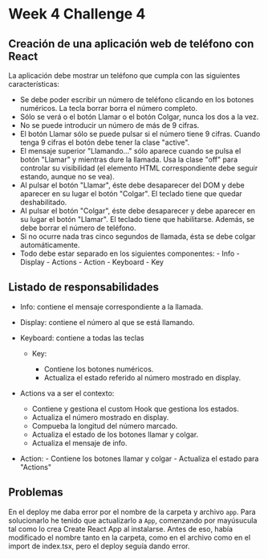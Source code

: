 # Week 4 Challenge 4

## Creación de una aplicación web de teléfono con React

La aplicación debe mostrar un teléfono que cumpla con las siguientes características:

- Se debe poder escribir un número de teléfono clicando en los botones numéricos. La tecla borrar borra el número completo.
- Sólo se verá o el botón Llamar o el botón Colgar, nunca los dos a la vez.
- No se puede introducir un número de más de 9 cifras.
- El botón Llamar sólo se puede pulsar si el número tiene 9 cifras. Cuando tenga 9 cifras el botón debe tener la clase "active".
- El mensaje superior "Llamando..." sólo aparece cuando se pulsa el botón "Llamar" y mientras dure la llamada. Usa la clase "off" para controlar su visibilidad (el elemento HTML correspondiente debe seguir estando, aunque no se vea).
- Al pulsar el botón "Llamar", éste debe desaparecer del DOM y debe aparecer en su lugar el botón "Colgar". El teclado tiene que quedar deshabilitado.
- Al pulsar el botón "Colgar", éste debe desaparecer y debe aparecer en su lugar el botón "Llamar". El teclado tiene que habilitarse. Además, se debe borrar el número de teléfono.
- Si no ocurre nada tras cinco segundos de llamada, ésta se debe colgar automáticamente.
- Todo debe estar separado en los siguientes componentes:
      - Info
      - Display
      - Actions
        - Action
      - Keyboard
        - Key

## Listado de responsabilidades

- Info: contiene el mensaje correspondiente a la llamada.
- Display: contiene el número al que se está llamando.
- Keyboard: contiene a todas las teclas

  - Key:

    - Contiene los botones numéricos.
    - Actualiza el estado referido al número mostrado en display.

- Actions va a ser el contexto:
  - Contiene y gestiona el custom Hook que gestiona los estados.
  - Actualiza el número mostrado en display.
  - Compueba la longitud del número marcado.
  - Actualiza el estado de los botones llamar y colgar.
  - Actualiza el mensaje de info.

- Action:
        - Contiene los botones llamar y colgar
        - Actualiza el estado para "Actions"

## Problemas

En el deploy me daba error por el nombre de la carpeta y archivo `app`. Para solucionarlo he tenido que actualizarlo a `App`, comenzando por mayúsucula tal como lo crea Create React App al instalarse. Antes de eso, había modificado el nombre tanto en la carpeta, como en el archivo como en el import de index.tsx, pero el deploy seguía dando error.
